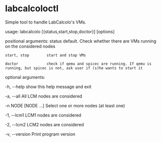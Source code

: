 # labcalcoloctl
Simple tool to handle LabCalcolo's VMs.

usage: labcalcolo [{status,start,stop,doctor}] [options]

positional arguments:
    status             default. Check whether there are VMs running on the considered nodes
    
    start, stop        start and stop VMs
    
    doctor             check if qemu and spicec are running. If qemu is running, but spicec is not, ask user if (s)he wants to start it

optional arguments:

  -h, --help           show this help message and exit
  
  -a, --all            All LCM nodes are considered
  
  -n NODE [NODE ...]   Select one or more nodes (at least one)
  
  -1, --lcm1           LCM1 nodes are considered
  
  -2, --lcm2           LCM2 nodes are considered
  
  -v, --version        Print program version

